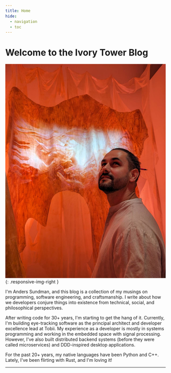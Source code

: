 ```yaml
---
title: Home
hide:
  - navigation
  - toc
---
```


# Welcome to the **Ivory Tower** Blog

![Image title](images/anders.jpg){: .responsive-img-right }

I'm Anders Sundman, and this blog is a collection of my musings on programming, software engineering, and craftsmanship. I write about how we developers conjure things into existence from technical, social, and philosophical perspectives.

After writing code for 30+ years, I'm starting to get the hang of it. Currently, I'm building eye-tracking software as the principal architect and developer excellence lead at Tobii. My experience as a developer is mostly in systems programming and working in the embedded space with signal processing. However, I've also built distributed backend systems (before they were called microservices) and DDD-inspired desktop applications.

For the past 20+ years, my native languages have been Python and C++. Lately, I've been flirting with Rust, and I'm loving it!

---
